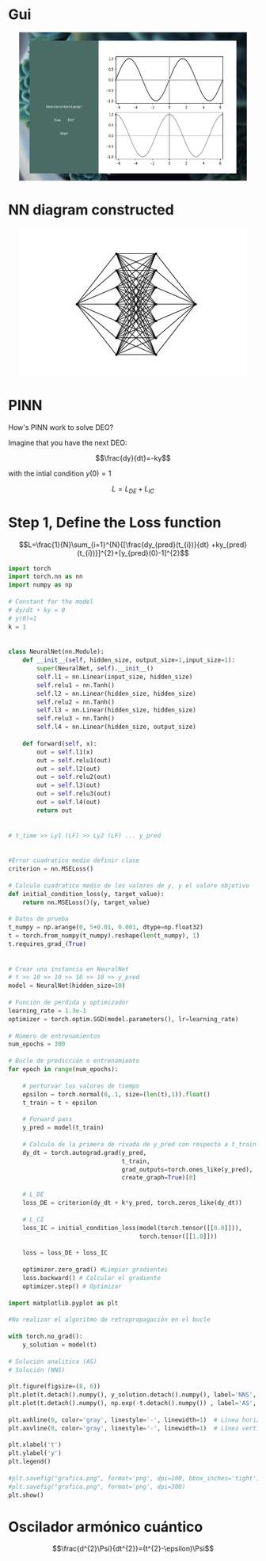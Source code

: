 # Gui 


<p align="center">
  <img width="460" height="300" src="gui.png">
</p>

# NN diagram constructed 

<p align="center">
  <img width="460" height="300" src="NN.png">
</p>

# PINN
How's PINN work to solve DEO?

Imagine that you have the next DEO: 

$$\frac{dy}{dt}=-ky$$ 

with the intial condition $y(0)=1$

$$L = L_{DE} + L_{IC}$$

# Step 1, Define the Loss function 

$$L=\frac{1}{N}\sum_{i=1}^{N}{[\frac{dy_{pred}(t_{i})}{dt}   +ky_{pred}(t_{i})}]^{2}+[y_{pred}(0)-1]^{2}$$


```python
import torch
import torch.nn as nn
import numpy as np

# Constant for the model
# dy/dt + ky = 0
# y(0)=1
k = 1


class NeuralNet(nn.Module):
    def __init__(self, hidden_size, output_size=1,input_size=1):
        super(NeuralNet, self).__init__()
        self.l1 = nn.Linear(input_size, hidden_size)
        self.relu1 = nn.Tanh()
        self.l2 = nn.Linear(hidden_size, hidden_size)
        self.relu2 = nn.Tanh()
        self.l3 = nn.Linear(hidden_size, hidden_size)
        self.relu3 = nn.Tanh()
        self.l4 = nn.Linear(hidden_size, output_size)

    def forward(self, x):
        out = self.l1(x)
        out = self.relu1(out)
        out = self.l2(out)
        out = self.relu2(out)
        out = self.l3(out)
        out = self.relu3(out)
        out = self.l4(out)
        return out


# t_time >> Ly1 (LF) >> Ly2 (LF) ... y_pred


#Error cuadratico medio definir clase
criterion = nn.MSELoss()

# Calculo cuadratico medio de los valores de y, y el valore objetivo
def initial_condition_loss(y, target_value):
    return nn.MSELoss()(y, target_value)

# Datos de prueba
t_numpy = np.arange(0, 5+0.01, 0.001, dtype=np.float32)
t = torch.from_numpy(t_numpy).reshape(len(t_numpy), 1)
t.requires_grad_(True)


# Crear una instancia en NeuralNet
# t >> 10 >> 10 >> 10 >> 10 >> y_pred
model = NeuralNet(hidden_size=10)

# Función de perdida y optimizador
learning_rate = 1.3e-1
optimizer = torch.optim.SGD(model.parameters(), lr=learning_rate)

# Número de entrenamientos
num_epochs = 300

# Bucle de predicción o entrenamiento
for epoch in range(num_epochs):

    # perturvar los valores de tiempo
    epsilon = torch.normal(0,.1, size=(len(t),1)).float()
    t_train = t + epsilon

    # Forward pass
    y_pred = model(t_train)

    # Calculo de la primera de rivada de y_pred con respecto a t_train
    dy_dt = torch.autograd.grad(y_pred,
                                t_train,
                                grad_outputs=torch.ones_like(y_pred),
                                create_graph=True)[0]

    # L_DE
    loss_DE = criterion(dy_dt + k*y_pred, torch.zeros_like(dy_dt))

    # L_CI
    loss_IC = initial_condition_loss(model(torch.tensor([[0.0]])),
                                     torch.tensor([[1.0]]))

    loss = loss_DE + loss_IC

    optimizer.zero_grad() #Limpiar gradientes
    loss.backward() # Calcular el gradiente 
    optimizer.step() # Optimizar 

import matplotlib.pyplot as plt

#No realizar el algoritmo de retropropagación en el bucle

with torch.no_grad():
    y_solution = model(t)

# Solución analitica (AS)
# Solución (NNS)

plt.figure(figsize=(8, 6))
plt.plot(t.detach().numpy(), y_solution.detach().numpy(), label='NNS', color='black')
plt.plot(t.detach().numpy(), np.exp(-t.detach().numpy()) , label='AS', color='gray', ls='--')

plt.axhline(0, color='gray', linestyle='-', linewidth=1)  # Línea horizontal en y=0
plt.axvline(0, color='gray', linestyle='-', linewidth=1)  # Línea vertical en x=0

plt.xlabel('t')
plt.ylabel('y')
plt.legend()

#plt.savefig("grafica.png", format='png', dpi=100, bbox_inches='tight')
#plt.savefig("grafica.png", format='png', dpi=300)
plt.show()
```
# Oscilador armónico cuántico 

$$\frac{d^{2}\Psi}{dt^{2}}=(t^{2}-\epsilon)\Psi$$
